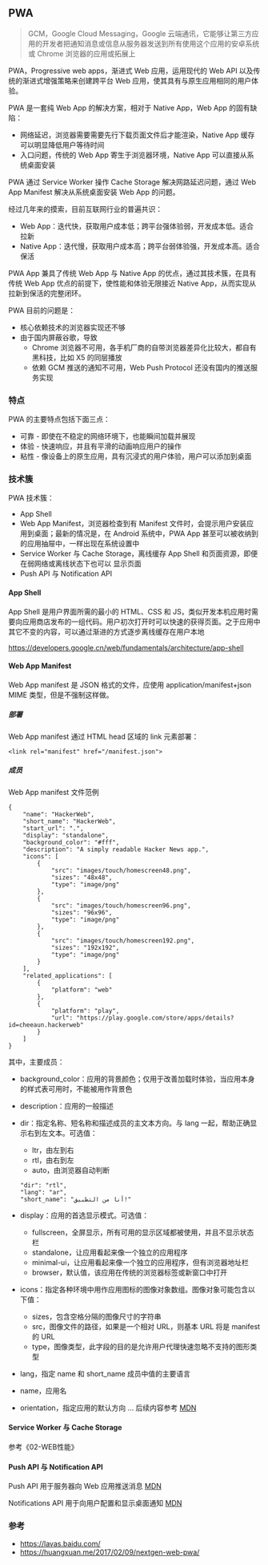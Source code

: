 ## PWA

> GCM，Google Cloud Messaging，Google 云端通讯，它能够让第三方应用的开发者把通知消息或信息从服务器发送到所有使用这个应用的安卓系统或 Chrome 浏览器的应用或拓展上

PWA，Progressive web apps，渐进式 Web 应用，运用现代的 Web API 以及传统的渐进式增强策略来创建跨平台 Web 应用，使其具有与原生应用相同的用户体验。

PWA 是一套纯 Web App 的解决方案，相对于 Native App，Web App 的固有缺陷：

* 网络延迟，浏览器需要需要先行下载页面文件后才能渲染，Native App 缓存可以明显降低用户等待时间
* 入口问题，传统的 Web App 寄生于浏览器环境，Native App 可以直接从系统桌面安装

PWA 通过 Service Worker 操作 Cache Storage 解决网路延迟问题，通过 Web App Manifest 解决从系统桌面安装 Web App 的问题。

经过几年来的摸索，目前互联网行业的普遍共识：

* Web App：迭代快，获取用户成本低；跨平台强体验弱，开发成本低。适合拉新
* Native App：迭代慢，获取用户成本高；跨平台弱体验强，开发成本高。适合保活

PWA App 兼具了传统 Web App 与 Native App 的优点，通过其技术簇，在具有传统 Web App 优点的前提下，使性能和体验无限接近 Native App，从而实现从拉新到保活的完整闭环。

PWA 目前的问题是：

* 核心依赖技术的浏览器实现还不够
* 由于国内屏蔽谷歌，导致
  * Chrome 浏览器不可用，各手机厂商的自带浏览器差异化比较大，都自有黑科技，比如 X5 的同层播放
  * 依赖 GCM 推送的通知不可用，Web Push Protocol 还没有国内的推送服务实现

### 特点

PWA 的主要特点包括下面三点：

* 可靠 - 即使在不稳定的网络环境下，也能瞬间加载并展现
* 体验 - 快速响应，并且有平滑的动画响应用户的操作
* 粘性 - 像设备上的原生应用，具有沉浸式的用户体验，用户可以添加到桌面

### 技术簇

PWA 技术簇：

* App Shell
* Web App Manifest，浏览器检查到有 Manifest 文件时，会提示用户安装应用到桌面；最新的情况是，在 Android 系统中，PWA App 甚至可以被收纳到的应用抽屉中，一样出现在系统设置中
* Service Worker 与 Cache Storage，离线缓存 App Shell 和页面资源，即便在弱网络或离线状态下也可以 显示页面
* Push API 与 Notification API

#### App Shell

App Shell 是用户界面所需的最小的 HTML、CSS 和 JS，类似开发本机应用时需要向应用商店发布的一组代码。用户初次打开时可以快速的获得页面。之于应用中其它不变的内容，可以通过渐进的方式逐步离线缓存在用户本地

https://developers.google.cn/web/fundamentals/architecture/app-shell

#### Web App Manifest

Web App manifest 是 JSON 格式的文件，应使用 application/manifest+json MIME 类型，但是不强制这样做。

##### 部署

Web App manifest 通过 HTML head 区域的 link 元素部署：

```
<link rel="manifest" href="/manifest.json">
```

##### 成员

Web App manifest 文件范例

```
{
    "name": "HackerWeb",
    "short_name": "HackerWeb",
    "start_url": ".",
    "display": "standalone",
    "background_color": "#fff",
    "description": "A simply readable Hacker News app.",
    "icons": [
        {
            "src": "images/touch/homescreen48.png",
            "sizes": "48x48",
            "type": "image/png"
        },
        {
            "src": "images/touch/homescreen96.png",
            "sizes": "96x96",
            "type": "image/png"
        },
        {
            "src": "images/touch/homescreen192.png",
            "sizes": "192x192",
            "type": "image/png"
        }
    ],
    "related_applications": [
        {
            "platform": "web"
        },
        {
            "platform": "play",
            "url": "https://play.google.com/store/apps/details?id=cheeaun.hackerweb"
        }
    ]
}
```

其中，主要成员：

* background_color：应用的背景颜色；仅用于改善加载时体验，当应用本身的样式表可用时，不能被用作背景色

* description：应用的一般描述

* dir：指定名称、短名称和描述成员的主文本方向。与 lang 一起，帮助正确显示右到左文本。可选值：

  * ltr，由左到右
  * rtl，由右到左
  * auto，由浏览器自动判断

  ```
  "dir": "rtl",
  "lang": "ar",
  "short_name": "أنا من التطبيق!"
  ```

* display：应用的首选显示模式。可选值：

  * fullscreen，全屏显示，所有可用的显示区域都被使用，并且不显示状态栏
  * standalone，让应用看起来像一个独立的应用程序
  * minimal-ui，让应用看起来像一个独立的应用程序，但有浏览器地址栏
  * browser，默认值，该应用在传统的浏览器标签或新窗口中打开

* icons：指定各种环境中用作应用图标的图像对象数组。图像对象可能包含以下值：

  * sizes，包含空格分隔的图像尺寸的字符串
  * src，图像文件的路径，如果是一个相对 URL，则基本 URL 将是 manifest 的 URL
  * type，图像类型，此字段的目的是允许用户代理快速忽略不支持的图形类型

* lang，指定 name 和 short_name 成员中值的主要语言

* name，应用名

* orientation，指定应用的默认方向 … 后续内容参考 [MDN](https://developer.mozilla.org/zh-CN/docs/Web/Manifest)

#### Service Worker 与 Cache Storage

参考《02-WEB性能》

#### Push API 与 Notification API

Push API 用于服务器向 Web 应用推送消息 [MDN](https://developer.mozilla.org/zh-CN/docs/Web/API/Push_API)

Notifications API 用于向用户配置和显示桌面通知 [MDN](https://developer.mozilla.org/zh-CN/docs/Web/API/notification)



### 参考

* https://lavas.baidu.com/
* https://huangxuan.me/2017/02/09/nextgen-web-pwa/


